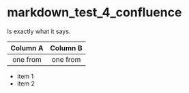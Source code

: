 # markdown_test_4_confluence

Is exactly what it says.


Column A|Column B
:---:|:----:|
one from|one from

* item 1
* item 2
